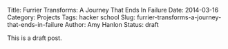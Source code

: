 Title: Furrier Transforms: A Journey That Ends In Failure
Date: 2014-03-16
Category: Projects
Tags: hacker school
Slug: furrier-transforms-a-journey-that-ends-in-failure
Author: Amy Hanlon
Status: draft

This is a draft post.
